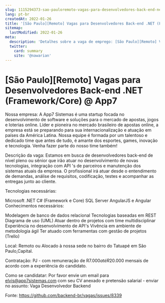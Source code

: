 ```yaml
---
slug: 1115294373-sao-pauloremoto-vagas-para-desenvolvedores-back-end-net-frameworkcore-at-app7
lang: pt-br
createdAt: 2022-01-26
title: '[São Paulo][Remoto] Vagas para Desenvolvedores Back-end .NET (Framework/Core) @ App7 - Vaga de Emprego'
sitemap:
  lastModified: 2022-01-26
meta:
  description: 'Detalhes sobre a vaga de emprego: [São Paulo][Remoto] Vagas para Desenvolvedores Back-end .NET (Framework/Core) @ App7'
  twitter:
    card: summary
    site: '@nawarian'
---
```


# [São Paulo][Remoto] Vagas para Desenvolvedores Back-end .NET (Framework/Core) @ App7

Nossa empresa:
A App7 Sistemas é uma startup focada no desenvolvimento de software e soluções para o mercado de apostas, jogos e loterias online. Líder e pioneira no mercado brasileiro de apostas online, a empresa está se preparando para sua internacionalização e atuação em países da América Latina.
Nossa equipe é formada por um talentoso e dedicado time que antes de tudo, é amante dos esportes, games, inovação e tecnologia. Venha fazer parte do nosso time também!

Descrição da vaga:
Estamos em busca de desenvolvedores back-end de nível pleno ou sênior que irão atuar no desenvolvimento de novas tecnologias, integração com API 's de parceiros e manutenção dos sistemas atuais da empresa. O profissional irá atuar desde o entendimento de demandas, análise de requisitos, codificação, testes e acompanhar as entregas junto ao cliente.

Tecnologias necessárias:

Microsoft .NET C# (Framework e Core)
SQL Server
AngularJS e Angular
Conhecimentos necessários:

Modelagem de banco de dados relacional
Tecnologias baseadas em REST
Diagrama de uso (UML)
Atuar dentro de projetos com time multidisciplinar
Experiência no desenvolvimento de API's
Vivência em ambiente de metodologia ágil
Ter atuado com ferramentas com gestão de projetos (Trello)

Local:
Remoto ou Alocado à nossa sede no bairro do Tatuapé em São Paulo,Capital.

Contratação:
PJ - com remuneração de R$7.000 até R$20.000 mensais de acordo com a experiência do candidato.

Como se candidatar:
Por favor envie um email para elvis@app7sistemas.com com seu CV anexado e pretensão salarial - enviar no assunto: Vaga Desenvolvedor Backend


Fonte: https://github.com/backend-br/vagas/issues/8339